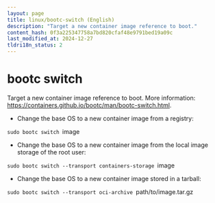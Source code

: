 ```yaml
---
layout: page
title: linux/bootc-switch (English)
description: "Target a new container image reference to boot."
content_hash: 0f3a225347758a7bd820cfaf48e9791bed19a09c
last_modified_at: 2024-12-27
tldri18n_status: 2
---
```

# bootc switch

Target a new container image reference to boot.
More information: <https://containers.github.io/bootc/man/bootc-switch.html>.

- Change the base OS to a new container image from a registry:

`sudo bootc switch `<span class="tldr-var badge badge-pill bg-dark-lm bg-white-dm text-white-lm text-dark-dm font-weight-bold">image</span>

- Change the base OS to a new container image from the local image storage of the root user:

`sudo bootc switch --transport containers-storage `<span class="tldr-var badge badge-pill bg-dark-lm bg-white-dm text-white-lm text-dark-dm font-weight-bold">image</span>

- Change the base OS to a new container image stored in a tarball:

`sudo bootc switch --transport oci-archive `<span class="tldr-var badge badge-pill bg-dark-lm bg-white-dm text-white-lm text-dark-dm font-weight-bold">path/to/image.tar.gz</span>
